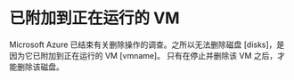 <properties
pageTitle="Running VM attached"
description="已附加到正在运行的 VM"
infoBubbleText="已附加到正在运行的 VM"
service="microsoft.storage"
resource="storage"
authors="divka78"
displayOrder=""
articleId="storagedeletionarm_manageddisk"
diagnosticScenario="Classic Image exists"
selfHelpType="diagnostics"
supportTopicIds="32551656"
resourceTags="windows"
productPesIds="15629"
cloudEnvironments="public"
/>


# <a name="running-vm-attached"></a>**已附加到正在运行的 VM**
<!--issueDescription-->

Microsoft Azure 已结束有关删除操作的调查。之所以无法删除磁盘 <!--$disks-->[disks]<!--/$disks-->，是因为它已附加到正在运行的 VM <!--$vmname-->[vmname]<!--/$vmname-->。 只有在停止并删除该 VM 之后，才能删除该磁盘。 <br>
<!--/issueDescription-->

